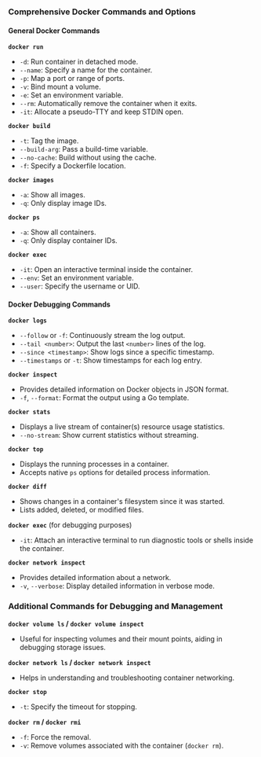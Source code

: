 
### Comprehensive Docker Commands and Options

#### General Docker Commands

**`docker run`**
- `-d`: Run container in detached mode.
- `--name`: Specify a name for the container.
- `-p`: Map a port or range of ports.
- `-v`: Bind mount a volume.
- `-e`: Set an environment variable.
- `--rm`: Automatically remove the container when it exits.
- `-it`: Allocate a pseudo-TTY and keep STDIN open.

**`docker build`**
- `-t`: Tag the image.
- `--build-arg`: Pass a build-time variable.
- `--no-cache`: Build without using the cache.
- `-f`: Specify a Dockerfile location.

**`docker images`**
- `-a`: Show all images.
- `-q`: Only display image IDs.

**`docker ps`**
- `-a`: Show all containers.
- `-q`: Only display container IDs.

**`docker exec`**
- `-it`: Open an interactive terminal inside the container.
- `--env`: Set an environment variable.
- `--user`: Specify the username or UID.

#### Docker Debugging Commands

**`docker logs`**
- `--follow` or `-f`: Continuously stream the log output.
- `--tail <number>`: Output the last `<number>` lines of the log.
- `--since <timestamp>`: Show logs since a specific timestamp.
- `--timestamps` or `-t`: Show timestamps for each log entry.

**`docker inspect`**
- Provides detailed information on Docker objects in JSON format.
- `-f`, `--format`: Format the output using a Go template.

**`docker stats`**
- Displays a live stream of container(s) resource usage statistics.
- `--no-stream`: Show current statistics without streaming.

**`docker top`**
- Displays the running processes in a container.
- Accepts native `ps` options for detailed process information.

**`docker diff`**
- Shows changes in a container's filesystem since it was started.
- Lists added, deleted, or modified files.

**`docker exec`** (for debugging purposes)
- `-it`: Attach an interactive terminal to run diagnostic tools or shells inside the container.

**`docker network inspect`**
- Provides detailed information about a network.
- `-v`, `--verbose`: Display detailed information in verbose mode.

### Additional Commands for Debugging and Management

**`docker volume ls` / `docker volume inspect`**
- Useful for inspecting volumes and their mount points, aiding in debugging storage issues.

**`docker network ls` / `docker network inspect`**
- Helps in understanding and troubleshooting container networking.

**`docker stop`**
- `-t`: Specify the timeout for stopping.

**`docker rm` / `docker rmi`**
- `-f`: Force the removal.
- `-v`: Remove volumes associated with the container (`docker rm`).



